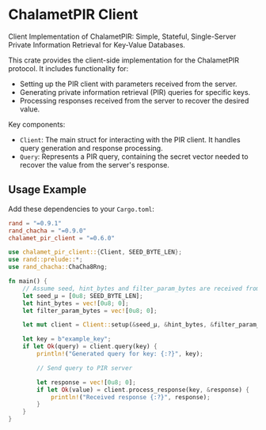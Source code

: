 # ChalametPIR Client

Client Implementation of ChalametPIR: Simple, Stateful, Single-Server Private Information Retrieval for Key-Value Databases.

This crate provides the client-side implementation for the ChalametPIR protocol. It includes functionality for:

- Setting up the PIR client with parameters received from the server.
- Generating private information retrieval (PIR) queries for specific keys.
- Processing responses received from the server to recover the desired value.

Key components:

- `Client`:  The main struct for interacting with the PIR client.  It handles query generation and response processing.
- `Query`: Represents a PIR query, containing the secret vector needed to recover the value from the server's response.

## Usage Example

Add these dependencies to your `Cargo.toml`:

```toml
rand = "=0.9.1"
rand_chacha = "=0.9.0"
chalamet_pir_client = "=0.6.0"
```

```rust
use chalamet_pir_client::{Client, SEED_BYTE_LEN};
use rand::prelude::*;
use rand_chacha::ChaCha8Rng;

fn main() {
    // Assume seed, hint_bytes and filter_param_bytes are received from the PIR server
    let seed_μ = [0u8; SEED_BYTE_LEN];
    let hint_bytes = vec![0u8; 0];
    let filter_param_bytes = vec![0u8; 0];

    let mut client = Client::setup(&seed_μ, &hint_bytes, &filter_param_bytes).expect("Client setup failed");

    let key = b"example_key";
    if let Ok(query) = client.query(key) {
        println!("Generated query for key: {:?}", key);

        // Send query to PIR server

        let response = vec![0u8; 0];
        if let Ok(value) = client.process_response(key, &response) {
            println!("Received response {:?}", response);
        }
    }
}
```

